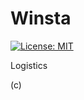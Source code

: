 # Winsta
[![License: MIT](https://img.shields.io/badge/License-MIT-blue.svg)](https://opensource.org/licenses/MIT)

Logistics 

(c)
